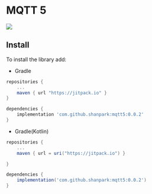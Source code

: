 # MQTT 5

[![](https://jitpack.io/v/shanpark/mqtt5.svg)](https://jitpack.io/#shanpark/mqtt5)

## Install

To install the library add:

* Gradle
```gradle
repositories { 
    ...
    maven { url "https://jitpack.io" }
}

dependencies {
    implementation 'com.github.shanpark:mqtt5:0.0.2'
}
```

* Gradle(Kotlin)
```gradle
repositories { 
    ...
    maven { url = uri("https://jitpack.io") }

}

dependencies {
    implementation('com.github.shanpark:mqtt5:0.0.2')
}
```